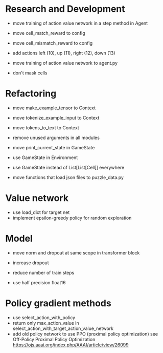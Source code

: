 # Research and Development

- move training of action value network in a step method in Agent
- move cell_match_reward to config
- move cell_mismatch_reward to config
- add actions left (10), up (11), right (12), down (13)

- move training of action value network to agent.py
- don't mask cells

# Refactoring

- move make_example_tensor to Context
- move tokenize_example_input to Context
- move tokens_to_text to Context

- remove unused arguments in all modules
- move print_current_state in GameState
- use GameState in Environment
- use GameState instead of List[List[Cell]] everywhere

- move functions that load json files to puzzle_data.py

# Value network

- use load_dict for target net
- implement epsilon-greedy policy for random exploration

# Model

- move norm and dropout at same scope in transformer block
- increase dropout

- reduce number of train steps
- use half precision float16

# Policy gradient methods

- use select_action_with_policy
- return only max_action_value in select_action_with_target_action_value_network
- add old policy network to use PPO (proximal policy optimization)
    see Off-Policy Proximal Policy Optimization
        https://ojs.aaai.org/index.php/AAAI/article/view/26099
